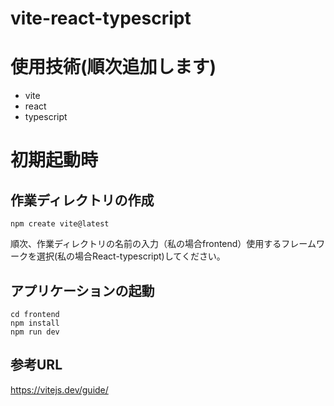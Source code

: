 # vite-react-typescript
# 使用技術(順次追加します)
- vite
- react
- typescript
# 初期起動時
## 作業ディレクトリの作成
```
npm create vite@latest
```
順次、作業ディレクトリの名前の入力（私の場合frontend）使用するフレームワークを選択(私の場合React-typescript)してください。
## アプリケーションの起動
```
cd frontend
npm install
npm run dev
```
## 参考URL
https://vitejs.dev/guide/